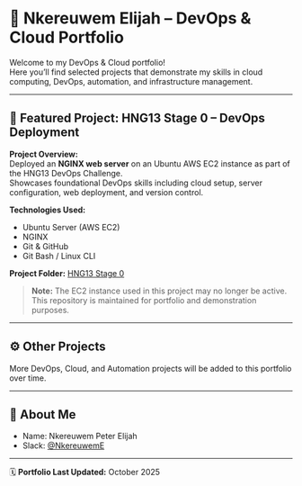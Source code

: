 # 🧩 Nkereuwem Elijah – DevOps & Cloud Portfolio

Welcome to my DevOps & Cloud portfolio!  
Here you’ll find selected projects that demonstrate my skills in cloud computing, DevOps, automation, and infrastructure management.

---

## 🌟 Featured Project: HNG13 Stage 0 – DevOps Deployment

**Project Overview:**  
Deployed an **NGINX web server** on an Ubuntu AWS EC2 instance as part of the HNG13 DevOps Challenge.  
Showcases foundational DevOps skills including cloud setup, server configuration, web deployment, and version control.

**Technologies Used:**  
- Ubuntu Server (AWS EC2)  
- NGINX  
- Git & GitHub  
- Git Bash / Linux CLI  

**Project Folder:** [HNG13 Stage 0](./hng13-devops-stage0)

> **Note:** The EC2 instance used in this project may no longer be active.  
> This repository is maintained for portfolio and demonstration purposes.

---

## ⚙️ Other Projects
More DevOps, Cloud, and Automation projects will be added to this portfolio over time.

---

## 👤 About Me
- Name: Nkereuwem Peter Elijah  
- Slack: [@NkereuwemE](https://hng.slack.com/team/NkereuwemE)  

---

🗓️ **Portfolio Last Updated:** October 2025

